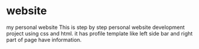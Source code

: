 # website
my personal website
This is step by step personal website development project using css and html.
it has profile template like left side bar and right part of page have information.
